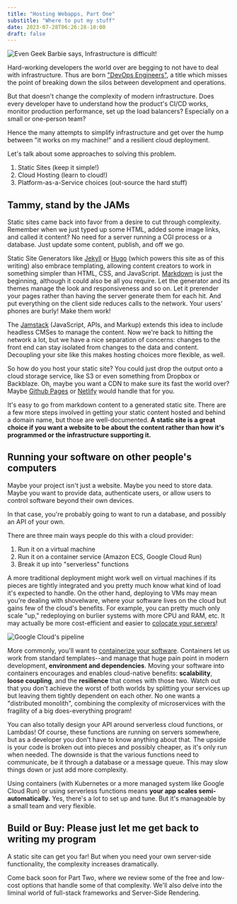 ```yaml
---
title: "Hosting Webapps, Part One"
substitle: "Where to put my stuff"
date: 2023-07-28T06:26:28-10:00
draft: false
---
```

![](/img/infra-barbie.png "Even Geek Barbie says, Infrastructure is difficult!") 

Hard-working developers the world over are begging to not have to deal with infrastructure. Thus are born ["DevOps Engineers"](/posts/devops-and-job-titles/), a title which misses the point of breaking down the silos between development and operations. 

But that doesn't change the complexity of modern infrastructure. Does every developer have to understand how the product's CI/CD works, monitor production performance, set up the load balancers? Especially on a small or one-person team?

Hence the many attempts to simplify infrastructure and get over the hump between "it works on my machine!" and a resilient cloud deployment.

Let's talk about some approaches to solving this problem.

1. Static Sites (keep it simple!)
2. Cloud Hosting (learn to cloud!)
3. Platform-as-a-Service choices (out-source the hard stuff)

## Tammy, stand by the JAMs

Static sites came back into favor from a desire to cut through complexity. Remember when we just typed up some HTML, added some image links, and called it content? No need for a server running a CGI process or a database. Just update some content, publish, and off we go.

Static Site Generators like [Jekyll](https://jekyllrb.com/) or [Hugo](https://gohugo.io/) (which powers this site as of this writing) also embrace templating, allowing content creators to work in something simpler than HTML, CSS, and JavaScript. [Markdown](https://www.markdownguide.org/) is just the beginning, although it could also be all you require. Let the generator and its themes manage the look and responsiveness and so on. Let it prerender your pages rather than having the server generate them for each hit. And put everything on the client side reduces calls to the network. Your users' phones are burly! Make them work!

The [Jamstack](https://jamstack.org) (JavaScript, APIs, and Markup) extends this idea to include headless CMSes to manage the content. Now we're back to hitting the network a lot, but we have a nice separation of concerns: changes to the front end can stay isolated from changes to the data and content. Decoupling your site like this makes hosting choices more flexible, as well.

So how do you host your static site? You could just drop the output onto a cloud storage service, like S3 or even something from Dropbox or Backblaze. Oh, maybe you want a CDN to make sure its fast the world over? Maybe [Github Pages](https://pages.github.com/) or [Netlify](https://www.netlify.com/jamstack/) would handle that for you.

It's easy to go from markdown content to a generated static site. There are a few more steps involved in getting your static content hosted and behind a domain name, but those are well-documented. **A static site is a great choice if you want a website to be about the content rather than how it's programmed or the infrastructure supporting it.**

## Running your software on other people's computers

Maybe your project isn't just a website. Maybe you need to store data. Maybe you want to provide data, authenticate users, or allow users to control software beyond their own devices.

In that case,  you're probably going to want to run a database, and possibly an API of your own.

There are three main ways people do this with a cloud provider:

1. Run it on a virtual machine
2. Run it on a container service (Amazon ECS, Google Cloud Run)
3. Break it up into "serverless" functions

A more traditional deployment might work well on virtual machines if its pieces are tightly integrated and you pretty much know what kind of load it's expected to handle. On the other hand, deploying to VMs may mean you're dealing with shovelware, where your software lives on the cloud but gains few of the cloud's benefits. For example, you can pretty much only scale "up," redeploying on burlier systems with more CPU and RAM, etc. It may actually be more cost-efficient and easier to [colocate your servers](/posts/clexit/)!

![](https://storage.googleapis.com/gweb-cloudblog-publish/images/Artifact_Registry_54S8XHC.max-1500x1500.jpg "Google Cloud's pipeline")

More commonly, you'll want to [containerize your software](https://www.baeldung.com/cs/containers-vs-virtual-machines#container-basics). Containers let us work from standard templates--and manage that huge pain point in modern development, **environment and dependencies**. Moving your software into containers encourages and enables cloud-native benefits: **scalability**, **loose coupling**, and the **resilience** that comes with those two. Watch out that you don't achieve the worst of both worlds by splitting your services up but leaving them tightly dependent on each other. No one wants a "distributed monolith", combining the complexity of microservices with the fragility of a big does-everything program!

You can also totally design your API around serverless cloud functions, or Lambdas! Of course, these functions are running on servers somewhere, but as a developer you don't have to know anything about that. The upside is your code is broken out into pieces and possibly cheaper, as it's only run when needed. The downside is that the various functions need to communicate, be it through a database or a message queue. This may slow things down or just add more complexity.

Using containers (with Kubernetes or a more managed system like Google Cloud Run) or using serverless functions means **your app scales semi-automatically.** Yes, there's a lot to set up and tune. But it's manageable by a small team and very flexible.

## Build or Buy: Please just let me get back to writing my program

A static site can get you far! But when you need your own server-side functionality, the complexity increases dramatically.

Come back soon for Part Two, where we review some of the free and low-cost options that handle some of that complexity. We'll also delve into the liminal world of full-stack frameworks and Server-Side Rendering.